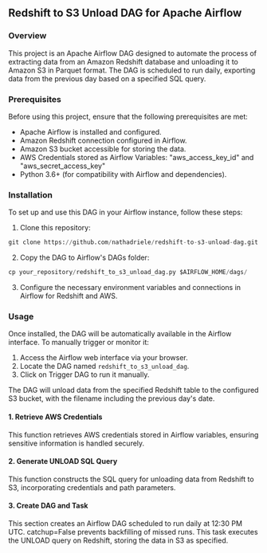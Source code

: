 ## Redshift to S3 Unload DAG for Apache Airflow

### Overview

This project is an Apache Airflow DAG designed to automate the process of extracting data from an Amazon Redshift database and unloading it to Amazon S3 in Parquet format. The DAG is scheduled to run daily, exporting data from the previous day based on a specified SQL query.

### Prerequisites

Before using this project, ensure that the following prerequisites are met:

- Apache Airflow is installed and configured.
- Amazon Redshift connection configured in Airflow.
- Amazon S3 bucket accessible for storing the data.
- AWS Credentials stored as Airflow Variables: "aws_access_key_id" and "aws_secret_access_key"
- Python 3.6+ (for compatibility with Airflow and dependencies).

### Installation

To set up and use this DAG in your Airflow instance, follow these steps:

1. Clone this repository:

```py
git clone https://github.com/nathadriele/redshift-to-s3-unload-dag.git
```

2. Copy the DAG to Airflow's DAGs folder:

```py
cp your_repository/redshift_to_s3_unload_dag.py $AIRFLOW_HOME/dags/
```

3. Configure the necessary environment variables and connections in Airflow for Redshift and AWS.

### Usage

Once installed, the DAG will be automatically available in the Airflow interface. To manually trigger or monitor it:

1. Access the Airflow web interface via your browser.
2. Locate the DAG named `redshift_to_s3_unload_dag`.
3. Click on Trigger DAG to run it manually.

The DAG will unload data from the specified Redshift table to the configured S3 bucket, with the filename including the previous day's date.

#### 1. Retrieve AWS Credentials

This function retrieves AWS credentials stored in Airflow variables, ensuring sensitive information is handled securely.

#### 2. Generate UNLOAD SQL Query

This function constructs the SQL query for unloading data from Redshift to S3, incorporating credentials and path parameters.

#### 3. Create DAG and Task

This section creates an Airflow DAG scheduled to run daily at 12:30 PM UTC. catchup=False prevents backfilling of missed runs. This task executes the UNLOAD query on Redshift, storing the data in S3 as specified.

